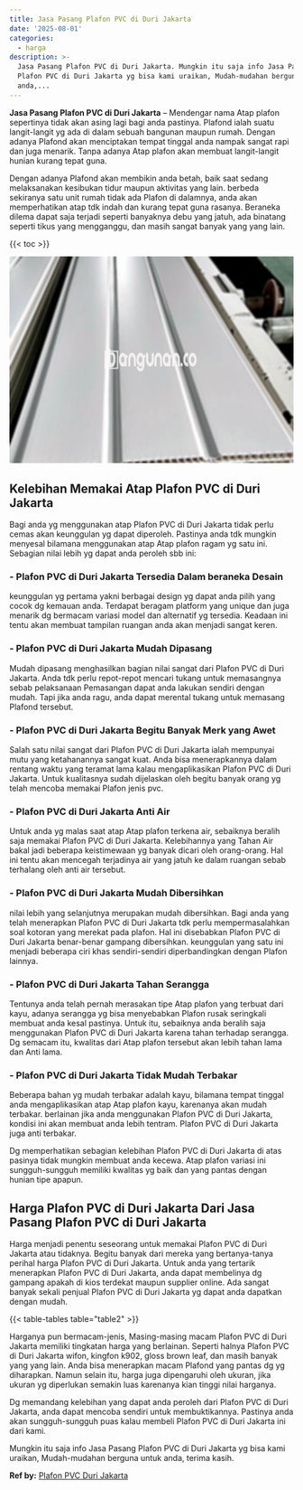 ```yaml
---
title: Jasa Pasang Plafon PVC di Duri Jakarta
date: '2025-08-01'
categories:
  - harga
description: >-
  Jasa Pasang Plafon PVC di Duri Jakarta. Mungkin itu saja info Jasa Pasang
  Plafon PVC di Duri Jakarta yg bisa kami uraikan, Mudah-mudahan berguna untuk
  anda,...
---
```


**Jasa Pasang Plafon PVC di Duri Jakarta** – Mendengar nama Atap plafon sepertinya tidak akan asing lagi bagi anda pastinya. Plafond ialah suatu langit-langit yg ada di dalam sebuah bangunan maupun rumah. Dengan adanya Plafond akan menciptakan tempat tinggal anda nampak sangat rapi dan juga menarik. Tanpa adanya Atap plafon akan membuat langit-langit hunian kurang tepat guna.

Dengan adanya Plafond akan membikin anda betah, baik saat sedang melaksanakan kesibukan tidur maupun aktivitas yang lain. berbeda sekiranya satu unit rumah tidak ada Plafon di dalamnya, anda akan memperhatikan atap tdk indah dan kurang tepat guna rasanya. Beraneka dilema dapat saja terjadi seperti banyaknya debu yang jatuh, ada binatang seperti tikus yang mengganggu, dan masih sangat banyak yang yang lain.

{{< toc >}}

![Jasa Pasang Plafon PVC di Duri Jakarta](/images/flafond-pvc-murah11.png)

## Kelebihan Memakai Atap Plafon PVC di Duri Jakarta

Bagi anda yg menggunakan atap Plafon PVC di Duri Jakarta tidak perlu cemas akan keunggulan yg dapat diperoleh. Pastinya anda tdk mungkin menyesal bilamana menggunakan atap Atap plafon ragam yg satu ini. Sebagian nilai lebih yg dapat anda peroleh sbb ini:

### \- Plafon PVC di Duri Jakarta Tersedia Dalam beraneka Desain

keunggulan yg pertama yakni berbagai design yg dapat anda pilih yang cocok dg kemauan anda. Terdapat beragam platform yang unique dan juga menarik dg bermacam variasi model dan alternatif yg tersedia. Keadaan ini tentu akan membuat tampilan ruangan anda akan menjadi sangat keren.

### \- Plafon PVC di Duri Jakarta Mudah Dipasang

Mudah dipasang menghasilkan bagian nilai sangat dari Plafon PVC di Duri Jakarta. Anda tdk perlu repot-repot mencari tukang untuk memasangnya sebab pelaksanaan Pemasangan dapat anda lakukan sendiri dengan mudah. Tapi jika anda ragu, anda dapat merental tukang untuk memasang Plafond tersebut.

### \- Plafon PVC di Duri Jakarta Begitu Banyak Merk yang Awet

Salah satu nilai sangat dari Plafon PVC di Duri Jakarta ialah mempunyai mutu yang ketahanannya sangat kuat. Anda bisa menerapkannya dalam rentang waktu yang teramat lama kalau mengaplikasikan Plafon PVC di Duri Jakarta. Untuk kualitasnya sudah dijelaskan oleh begitu banyak orang yg telah mencoba memakai Plafon jenis pvc.

### \- Plafon PVC di Duri Jakarta Anti Air

Untuk anda yg malas saat atap Atap plafon terkena air, sebaiknya beralih saja memakai Plafon PVC di Duri Jakarta. Kelebihannya yang Tahan Air bakal jadi beberapa keistimewaan yg banyak dicari oleh orang-orang. Hal ini tentu akan mencegah terjadinya air yang jatuh ke dalam ruangan sebab terhalang oleh anti air tersebut.

### \- Plafon PVC di Duri Jakarta Mudah Dibersihkan

nilai lebih yang selanjutnya merupakan mudah dibersihkan. Bagi anda yang telah menerapkan Plafon PVC di Duri Jakarta tdk perlu mempermasalahkan soal kotoran yang merekat pada plafon. Hal ini disebabkan Plafon PVC di Duri Jakarta benar-benar gampang dibersihkan. keunggulan yang satu ini menjadi beberapa ciri khas sendiri-sendiri diperbandingkan dengan Plafon lainnya.

### \- Plafon PVC di Duri Jakarta Tahan Serangga

Tentunya anda telah pernah merasakan tipe Atap plafon yang terbuat dari kayu, adanya serangga yg bisa menyebabkan Plafon rusak seringkali membuat anda kesal pastinya. Untuk itu, sebaiknya anda beralih saja menggunakan Plafon PVC di Duri Jakarta karena tahan terhadap serangga. Dg semacam itu, kwalitas dari Atap plafon tersebut akan lebih tahan lama dan Anti lama.

### \- Plafon PVC di Duri Jakarta Tidak Mudah Terbakar

Beberapa bahan yg mudah terbakar adalah kayu, bilamana tempat tinggal anda mengaplikasikan atap Atap plafon kayu, karenanya akan mudah terbakar. berlainan jika anda menggunakan Plafon PVC di Duri Jakarta, kondisi ini akan membuat anda lebih tentram. Plafon PVC di Duri Jakarta juga anti terbakar.

Dg memperhatikan sebagian kelebihan Plafon PVC di Duri Jakarta di atas pasinya tidak mungkin membuat anda kecewa. Atap plafon variasi ini sungguh-sungguh memiliki kwalitas yg baik dan yang pantas dengan hunian tipe apapun.

## Harga Plafon PVC di Duri Jakarta Dari Jasa Pasang Plafon PVC di Duri Jakarta

Harga menjadi penentu seseorang untuk memakai Plafon PVC di Duri Jakarta atau tidaknya. Begitu banyak dari mereka yang bertanya-tanya perihal harga Plafon PVC di Duri Jakarta. Untuk anda yang tertarik menerapkan Plafon PVC di Duri Jakarta, anda dapat membelinya dg gampang apakah di kios terdekat maupun supplier online. Ada sangat banyak sekali penjual Plafon PVC di Duri Jakarta yg dapat anda dapatkan dengan mudah.

{{< table-tables table="table2" >}}

Harganya pun bermacam-jenis, Masing-masing macam Plafon PVC di Duri Jakarta memiliki tingkatan harga yang berlainan. Seperti halnya Plafon PVC di Duri Jakarta wifon, kingfon k902, gloss brown leaf, dan masih banyak yang yang lain. Anda bisa menerapkan macam Plafond yang pantas dg yg diharapkan. Namun selain itu, harga juga dipengaruhi oleh ukuran, jika ukuran yg diperlukan semakin luas karenanya kian tinggi nilai harganya.

Dg memandang kelebihan yang dapat anda peroleh dari Plafon PVC di Duri Jakarta, anda dapat mencoba sendiri untuk membuktikannya. Pastinya anda akan sungguh-sungguh puas kalau membeli Plafon PVC di Duri Jakarta ini dari kami.

Mungkin itu saja info Jasa Pasang Plafon PVC di Duri Jakarta yg bisa kami uraikan, Mudah-mudahan berguna untuk anda, terima kasih.

**Ref by:** [Plafon PVC Duri Jakarta](https://id.wikipedia.org/wiki/Plafon)
